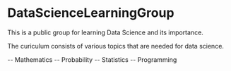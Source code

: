 # DataScienceLearningGroup

This is a public group for learning Data Science and its importance.

The curiculum consists of various topics that are needed for data science.

-- Mathematics
-- Probability
-- Statistics
-- Programming
  
